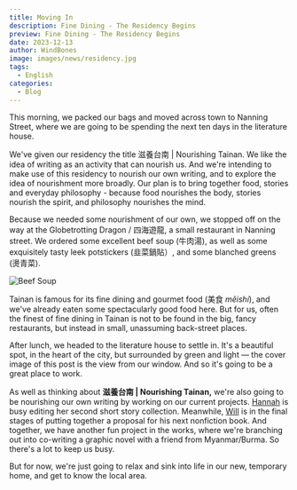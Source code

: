 ```yaml
---
title: Moving In
description: Fine Dining - The Residency Begins
preview: Fine Dining - The Residency Begins
date: 2023-12-13
author: WindBones
image: images/news/residency.jpg
tags:
  - English
categories:
  - Blog
---
```

This morning, we packed our bags and moved across town to Nanning Street, where we are going to be spending the next ten days in the literature house.

We've given our residency the title 滋養台南 | Nourishing Tainan. We like the idea of writing as an activity that can nourish us. And we're intending to make use of this residency to nourish our own writing, and to explore the idea of nourishment more broadly. Our plan is to bring together food, stories and everyday philosophy - because food nourishes the body, stories nourish the spirit, and philosophy nourishes the mind.

Because we needed some nourishment of our own, we stopped off on the way at the Globetrotting Dragon / 四海遊龍, a small restaurant in Nanning street. We ordered some excellent beef soup (牛肉湯), as well as some exquisitely tasty leek potstickers (韭菜鍋貼）, and some blanched greens (燙青菜).

<img src="images/beef-soup.jpg" caption="Beef Soup, Potstickers and Blanced Greens" alt="Beef Soup" height="" width="" position="center" command="fill" option="q100" class="img-fluid" title="image title"  webp="false" >

Tainan is famous for its fine dining and gourmet food (美食 *měishí*), and we've already eaten some spectacularly good food here. But for us, often the finest of fine dining in Tainan is not to be found in the big, fancy restaurants, but instead in small, unassuming back-street places.

After lunch, we headed to the literature house to settle in. It's a beautiful spot, in the heart of the city, but surrounded by green and light — the cover image of this post is the view from our window. And so it's going to be a great place to work.

As well as thinking about **滋養台南 | Nourishing Tainan,** we're also going to be nourishing our own writing by working on our current projects. [Hannah](/author/hannah/) is busy editing her second short story collection. Meanwhile, [Will](/author/will/) is in the final stages of putting together a proposal for his next nonfiction book. And together, we have another fun project in the works, where we're branching out into co-writing a graphic novel with a friend from Myanmar/Burma. So there's a lot to keep us busy.

But for now, we're just going to relax and sink into life in our new, temporary home, and get to know the local area.  
